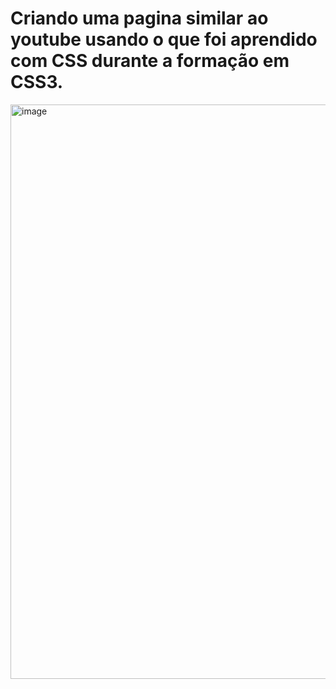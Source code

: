 # Criando uma pagina similar ao youtube usando o que foi aprendido com CSS durante a formação em CSS3.

<img width="919" alt="image" src="https://github.com/fabiodrneles/youtube-css/assets/42509240/6e836fca-b6ff-46b5-8f58-2f3bd0fe2e74">


